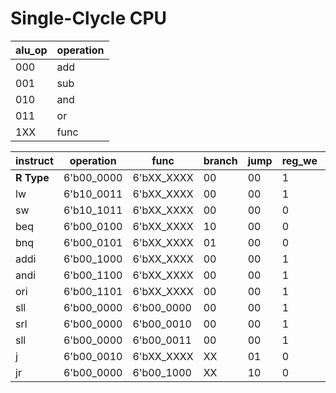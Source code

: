 # Single-Clycle CPU

alu_op | operation
-| -
000 | add
001 | sub
010 | and
011 | or
1XX | func

**instruct** | **operation** | **func** | branch | jump | reg_we | reg_write_addr | reg_write_data | alu_src | mem_we | alu_op
-| -| -| -| -| -| -| -| -| -| -
**R Type**| 6'b00_0000 | 6'bXX_XXXX | 00 | 00 | 1 | 1 | 0 | 0 | 0 | 111
  lw     | 6'b10_0011 | 6'bXX_XXXX | 00 | 00 | 1 | 0 | 1 | 1 | 0 | 000
  sw     | 6'b10_1011 | 6'bXX_XXXX | 00 | 00 | 0 | X | X | 1 | 1 | 000
  beq    | 6'b00_0100 | 6'bXX_XXXX | 10 | 00 | 0 | X | X | 0 | 0 | 001
  bnq    | 6'b00_0101 | 6'bXX_XXXX | 01 | 00 | 0 | X | X | 0 | 0 | 001
  addi   | 6'b00_1000 | 6'bXX_XXXX | 00 | 00 | 1 | 0 | 0 | 1 | 0 | 000
  andi   | 6'b00_1100 | 6'bXX_XXXX | 00 | 00 | 1 | 0 | 0 | 1 | 0 | 010
  ori    | 6'b00_1101 | 6'bXX_XXXX | 00 | 00 | 1 | 0 | 0 | 1 | 0 | 001
  sll    | 6'b00_0000 | 6'b00_0000 | 00 | 00 | 1 | 0 | 0 | 1 | 0 | 011
  srl    | 6'b00_0000 | 6'b00_0010 | 00 | 00 | 1 | 0 | 0 | 1 | 0 | 100
  sll    | 6'b00_0000 | 6'b00_0011 | 00 | 00 | 1 | 0 | 0 | 1 | 0 | 101
   j     | 6'b00_0010 | 6'bXX_XXXX | XX | 01 | 0 | X | X | X | 0 | XXX
  jr     | 6'b00_0000 | 6'b00_1000 | XX | 10 | 0 | X | X | X | 0 | XXX
